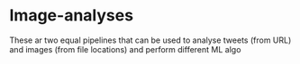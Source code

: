 # Image-analyses
These ar two equal pipelines that can be used to analyse tweets (from URL) and images (from file locations) and perform different ML algo
